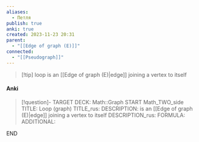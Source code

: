 ```yaml
---
aliases:
  - Петля
publish: true
anki: true
created: 2023-11-23 20:31
parent:
  - "[[Edge of graph (E)]]"
connected:
  - "[[Pseudograph]]"
---
```


> [!tip] loop
is an [[Edge of graph (E)|edge]]  joining a vertex to itself

#### Anki
> [!question]-
TARGET DECK: Math::Graph
START
Math_TWO_side
TITLE: Loop (graph)
TITLE_rus: 
DESCRIPTION: is an [[Edge of graph (E)|edge]]  joining a vertex to itself
DESCRIPTION_rus: 
FORMULA: 
ADDITIONAL:
<!--ID: 1705263594120-->
END












